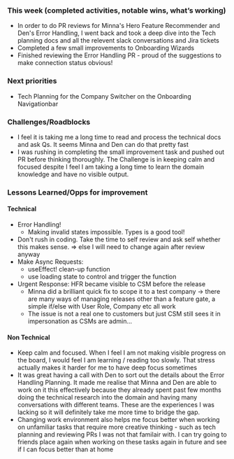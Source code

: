 ### This week (completed activities, notable wins, what’s working)
- In order to do PR reviews for Minna's Hero Feature Recommender and Den's Error Handling, I went back and took a deep dive into the Tech planning docs and all the relevent slack conversations and Jira tickets
- Completed a few small improvements to Onboarding Wizards
- Finished reviewing the Error Handling PR - proud of the suggestions to make connection status obvious!
### Next priorities
- Tech Planning for the Company Switcher on the Onboarding Navigationbar
### Challenges/Roadblocks
- I feel it is taking me a long time to read and process the technical docs and ask Qs. It seems Minna and Den can do that pretty fast
- I was rushing in completing the small improvement task and pushed out PR before thinking thoroughly. The Challenge is in keeping calm and focused despite I feel I am taking a long time to learn the domain knowledge and have no visible output.
### Lessons Learned/Opps for improvement
#### Technical
- Error Handling!
	- Making invalid states impossible. Types is a good tool!
- Don't rush in coding. Take the time to self review and ask self whether this makes sense. => else I will need to change again after review anyway
- Make Async Requests:
	- useEffect! clean-up function
	- use loading state to control and trigger the function
- Urgent Response: HFR became visible to CSM before the release
	- Minna did a brilliant quick fix to scope it to a test company -> there are many ways of managing releases other than a feature gate, a simple if/else with User Role, Company etc all work
	- The issue is not a real one to customers but just CSM still sees it in impersonation as CSMs are admin...
#### Non Technical
- Keep calm and focused. When I feel I am not making visible progress on the board, I would feel I am learning / reading too slowly. That stress actually makes it harder for me to have deep focus sometimes
- It was great having a call with Den to sort out the details about the Error Handling Planning. It made me realise that Minna and Den are able to work on it this effectively because they already spent past few months doing the technical research into the domain and having many conversations with different teams. These are the experiences I was lacking so it will definitely take me more time to bridge the gap. 
- Changing work environment also helps me focus better when working on unfamiliar tasks that require more creative thinking - such as tech planning and reviewing PRs I was not that familair with. I can try going to friends place again when working on these tasks again in future and see if I can focus better than at home 
